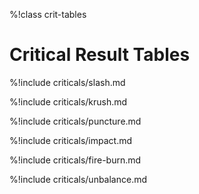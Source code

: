 %!class crit-tables

# Critical Result Tables

%!include criticals/slash.md

%!include criticals/krush.md

%!include criticals/puncture.md

%!include criticals/impact.md

%!include criticals/fire-burn.md

%!include criticals/unbalance.md